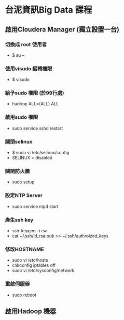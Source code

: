 # 台泥資訊Big Data 課程


## 啟用Cloudera Manager (獨立設置一台)

### 切換成 root 使用者
- $ su –

### 使用visudo 編輯權限
- $ visudo

### 給予sudo 權限 (於99行處)
- hadoop ALL=(ALL) ALL

### 啟用sudo 權限 
- sudo service sshd restart

### 關閉selinux
- $ sudo vi /etc/selinux/config
- SELINUX = disabled

### 關閉防火牆
- sudo setup

### 設定NTP Server
- sudo service ntpd start

### 產生ssh key
- ssh-keygen -t rsa
- cat ~/.ssh/id_rsa.pub >> ~/.ssh/authroized_keys

### 修改HOSTNAME
- sudo vi /etc/hosts
- chkconfig iptables off
- sudo vi /etc/sysconfig/network

### 重啟伺服器
- sudo reboot

## 啟用Hadoop 機器




